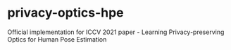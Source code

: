 # privacy-optics-hpe
Official implementation for ICCV 2021 paper - Learning Privacy-preserving Optics for Human Pose Estimation
